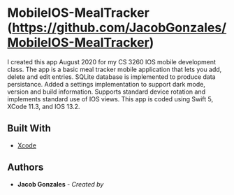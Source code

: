 # MobileIOS-MealTracker (https://github.com/JacobGonzales/MobileIOS-MealTracker)
I created this app August 2020 for my CS 3260 IOS mobile development class. The app is a basic meal tracker mobile application that lets you add, delete and edit entries. SQLite database is implemented to produce data persistance. Added a settings implementation to support dark mode, version and build information. Supports standard device rotation and implements standard use of IOS views. This app is coded using Swift 5, XCode 11.3, and IOS 13.2.

## Built With 

* [Xcode](hhttps://developer.apple.com/xcode/)

## Authors

* **Jacob Gonzales** - *Created by*
